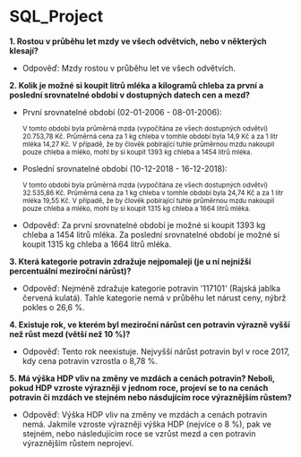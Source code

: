 # SQL_Project

**1. Rostou v průběhu let mzdy ve všech odvětvích, nebo v některých klesají?**
- Odpověď: Mzdy rostou v průběhu let ve všech odvětvích.

**2. Kolik je možné si koupit litrů mléka a kilogramů chleba za první a poslední srovnatelné období v dostupných datech cen a mezd?**
  * První srovnatelné období (02-01-2006 - 08-01-2006):
      
      <sub>V tomto období byla průměrná mzda (vypočítána ze všech dostupných odvětví) 20.753,78 Kč.
      Průměrná cena za 1 kg chleba v tomhle období byla 14,9 Kč a za 1 litr mléka 14,27 Kč.
      V případě, že by člověk pobírající tuhle průměrnou mzdu nakoupil pouze chleba a mléko, mohl by si koupit 1393 kg chleba a 1454 litrů mléka.</sub>
   
  * Poslední srovnatelné období (10-12-2018 - 16-12-2018):
      
      <sub>V tomto období byla průměrná mzda (vypočítána ze všech dostupných odvětví) 32.535,86 Kč. 
      Průměrná cena za 1 kg chleba v tomhle období byla 24,74 Kč a za 1 litr mléka 19,55 Kč.
      V případě, že by člověk pobírající tuhle průměrnou mzdu nakoupil pouze chleba a mléko, mohl by si koupit 1315 kg chleba a 1664 litrů mléka.</sub>
   
- Odpověď: Za první srovnatelné období je možné si koupit 1393 kg chleba a 1454 litrů mléka. 
           Za poslední srovnatelné období je možné si koupit 1315 kg chleba a 1664 litrů mléka.
    
**3. Která kategorie potravin zdražuje nejpomaleji (je u ní nejnižší percentuální meziroční nárůst)?**
- Odpověď: Nejméně zdražuje kategorie potravin '117101' (Rajská jablka červená kulatá). Tahle kategorie nemá v průběhu let nárust ceny, nýbrž pokles o 26,6 %.

**4. Existuje rok, ve kterém byl meziroční nárůst cen potravin výrazně vyšší než růst mezd (větší než 10 %)?**
- Odpověď: Tento rok neexistuje. Nejvyšší nárůst potravin byl v roce 2017, kdy cena potravin vzrostla o 8,78 %.

**5. Má výška HDP vliv na změny ve mzdách a cenách potravin? Neboli, pokud HDP vzroste výrazněji v jednom roce, 
   projeví se to na cenách potravin či mzdách ve stejném nebo násdujícím roce výraznějším růstem?**
- Odpověď: Výška HDP vliv na změny ve mzdách a cenách potravin nemá. Jakmile vzroste výrazněji výška HDP (nejvíce o 8 %), pak ve stejném, nebo následujícím roce
            se vzrůst mezd a cen potravin výraznějším růstem neprojeví.
